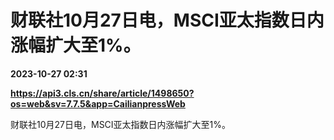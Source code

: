# 财联社10月27日电，MSCI亚太指数日内涨幅扩大至1%。

**2023-10-27 02:31**

**https://api3.cls.cn/share/article/1498650?os=web&sv=7.7.5&app=CailianpressWeb**

财联社10月27日电，MSCI亚太指数日内涨幅扩大至1%。